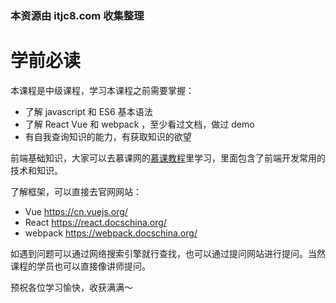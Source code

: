 ### 本资源由 itjc8.com 收集整理
# 学前必读

本课程是中级课程，学习本课程之前需要掌握：
- 了解 javascript 和 ES6 基本语法
- 了解 React Vue 和 webpack ，至少看过文档，做过 demo
- 有自我查询知识的能力，有获取知识的欲望

前端基础知识，大家可以去慕课网的[慕课教程](http://www.imooc.com/wiki/)里学习，里面包含了前端开发常用的技术和知识。

了解框架，可以直接去官网网站：
- Vue https://cn.vuejs.org/
- React https://react.docschina.org/
- webpack https://webpack.docschina.org/

如遇到问题可以通过网络搜索引擎就行查找，也可以通过提问网站进行提问。当然课程的学员也可以直接像讲师提问。

预祝各位学习愉快，收获满满～
